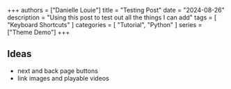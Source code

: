+++
authors = ["Danielle Louie"]
title = "Testing Post"
date = "2024-08-26"
description = "Using this post to test out all the things I can add"
tags = [
    "Keyboard Shortcuts"
]
categories = [
    "Tutorial",
    "Python"
]
series = ["Theme Demo"]
+++

## Ideas

- next and back page buttons
- link images and playable videos 